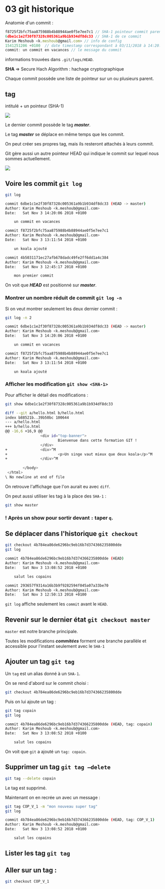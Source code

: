 # 03 git historique

Anatomie d'un commit :

```js
f8725f2bfc75aa875988b4b88944ae0f5e7ee7c1 // SHA-1 pointeur commit parent
6dbe1c1e2f30f87328c005361a9b1b934df8dc33 // SHA-1 de ce commit
Karim Meshoub <k.meshoub@gmail.com> // info de config
1541251206 +0100  // date timestamp correspondant à 03/11/2018 à 14:20:06.	
commit: un commit en vacances // le message du commit
```

informations trouvées dans `.git/logs/HEAD`.

**SHA** => Secure Hach Algorithm : hachage cryptographique

Chaque commit possède une liste de pointeur sur un ou plusieurs parent.

## tag

intitulé + un pointeur (SHA-1)

![](/Users/hukar/Documents/notes-techniques/cheat-sheet/img/git-tag.png)

Le dernier commit possède le tag ***master***.

Le tag ***master*** se déplace en même temps que les commit.

On peut créer ses propres tag, mais ils resteront attachés à leurs commit.

Git gère aussi un autre pointeur HEAD qui indique le commit sur lequel nous sommes actuellement.

![](/Users/hukar/Documents/notes-techniques/cheat-sheet/img/git-pointeur-head.png)

## Voire les commit `git log`

```bash
git log
```

```bash
commit 6dbe1c1e2f30f87328c005361a9b1b934df8dc33 (HEAD -> master)
Author: Karim Meshoub <k.meshoub@gmail.com>
Date:   Sat Nov 3 14:20:06 2018 +0100

    un commit en vacances

commit f8725f2bfc75aa875988b4b88944ae0f5e7ee7c1
Author: Karim Meshoub <k.meshoub@gmail.com>
Date:   Sat Nov 3 13:11:54 2018 +0100

    un koala ajouté

commit 4b5031171ec27afb678dadc49fe2ff6dd1a4c384
Author: Karim Meshoub <k.meshoub@gmail.com>
Date:   Sat Nov 3 12:45:17 2018 +0100

    mon premier commit
```

On voit que ***HEAD*** est positionné sur ***master***.

### Montrer un nombre réduit de commit `git log -n`

Si on veut montrer seulement les deux dernier commit :

```bash
git log -n 2
```

```bash
commit 6dbe1c1e2f30f87328c005361a9b1b934df8dc33 (HEAD -> master)
Author: Karim Meshoub <k.meshoub@gmail.com>
Date:   Sat Nov 3 14:20:06 2018 +0100

    un commit en vacances

commit f8725f2bfc75aa875988b4b88944ae0f5e7ee7c1
Author: Karim Meshoub <k.meshoub@gmail.com>
Date:   Sat Nov 3 13:11:54 2018 +0100

    un koala ajouté
```

### Afficher les modification `git show <SHA-1>`

Pour afficher le détail des modifications :

```bash
git show 6dbe1c1e2f30f87328c005361a9b1b934df8dc33
```

```bash
diff --git a/hello.html b/hello.html
index b88521b..39b50bc 100644
--- a/hello.html
+++ b/hello.html
@@ -16,6 +16,9 @@
                <div id="top-banner">
                        Bienvenue dans cette formation GIT !
                </div>
+               <div>^M
+                       <p>Un singe vaut mieux que deux koala</p>^M
+               </div>^M
                
        </body>
 </html>
\ No newline at end of file
```

On retrouve l'affichage que l'on aurait eu avec `diff`.

On peut aussi utiliser les tag à la place des `SHA-1` :

```bash
git show master
```

### ! Après un show pour sortir devant `:` taper `q`.

## Se déplacer dans l'historique `git checkout`

```bash
git checkout 4b784ea86de6296bc9eb16b7d374366235800dde
git log
```

```bash
commit 4b784ea86de6296bc9eb16b7d374366235800dde (HEAD)
Author: Karim Meshoub <k.meshoub@gmail.com>
Date:   Sat Nov 3 13:08:52 2018 +0100

    salut les copains

commit 293657f9314a16b3b9f9282594f045a07a33be70
Author: Karim Meshoub <k.meshoub@gmail.com>
Date:   Sat Nov 3 12:50:13 2018 +0100
```

`git log` affiche seulement les `commit` avant le `HEAD`.

## Revenir sur le dernier état `git checkout master`

`master`  est notre branche principale.

Toutes les modifications ***commitées*** forment une branche parallèle et accessible pour l'instant seulement avec le `SHA-1`

## Ajouter un tag `git tag`

Un `tag` est un alias donné à un `SHA-1`.

On se rend d'abord sur le commit choisi :

```bash
git checkout 4b784ea86de6296bc9eb16b7d374366235800dde
```

Puis on lui ajoute un tag :

```bash
git tag copain
git log
```

```bash
commit 4b784ea86de6296bc9eb16b7d374366235800dde (HEAD, tag: copain)
Author: Karim Meshoub <k.meshoub@gmail.com>
Date:   Sat Nov 3 13:08:52 2018 +0100

    salut les copains
```

On voit que `git`  a ajouté un `tag: copain`.

## Supprimer un tag `git tag —delete`

```bash
git tag --delete copain
```

Le tag est supprimé.

Maintenant on en recrée un avec un message :

```bash
git tag COP_V_1 -m "mon nouveau super tag"
git log
```

```bash
commit 4b784ea86de6296bc9eb16b7d374366235800dde (HEAD, tag: COP_V_1)
Author: Karim Meshoub <k.meshoub@gmail.com>
Date:   Sat Nov 3 13:08:52 2018 +0100

    salut les copains
```

## Lister les tag `git tag`

## Aller sur un tag :

```bash
git checkout COP_V_1
```

